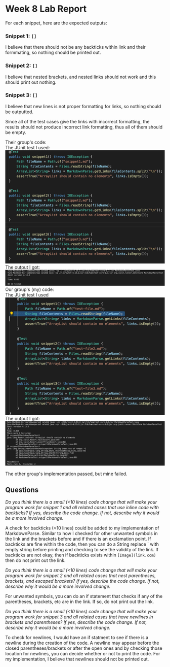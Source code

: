 # Week 8 Lab Report
For each snippet, here are the expected outputs:

### Snippet 1: ```[]``` 
I believe that there should not be any backticks within link and their formmating, so nothing should be printed out.
### Snippet 2: ```[]``` 
I believe that nested brackets, and nested links should not work and this should print out nothing.
### Snippet 3: ```[]``` 
I believe that new lines is not proper formatting for links, so nothing should be outputted.

Since all of the test cases give the links with incorrect formatting,
the results should not produce incorrect link formatting, thus all of
them should be empty.

Their group's code:\
The JUnit test I used:![Image](thetest.png)
The output I got: ![Image](runtest.png)
Our group's (my) code:\
The JUnit test I used ![Image](mytests.png)
The output I got: ![Image](myresult.png)

The other group's implementation passed, but mine failed.

## Questions
*Do you think there is a small (<10 lines) code change that will make your program work for snippet 1 and all related cases that use inline code with backticks? If yes, describe the code change. If not, describe why it would be a more involved change.*

A check for backticks (<10 lines) could be added to my implementation of MarkdownParse. Similar to how I checked for other unwanted symbols in the link and the brackets before and if there is an exclamation point. If backticks are fine within the code, then you can do a String replace ` with empty string before printing and checking to see the validity of the link. If backticks are not okay, then if backticks exists within ```[Image](link.com)``` then do not print out the link.

*Do you think there is a small (<10 lines) code change that will make your program work for snippet 2 and all related cases that nest parentheses, brackets, and escaped brackets? If yes, describe the code change. If not, describe why it would be a more involved change.*

For unwanted symbols, you can do an if statement that checks if any of the parentheses, brackets, etc are in the link. If so, do not print out the link.

*Do you think there is a small (<10 lines) code change that will make your program work for snippet 3 and all related cases that have newlines in brackets and parentheses? If yes, describe the code change. If not, describe why it would be a more involved change.*

To check for newlines, I would have an if statment to see if there is a newline during the creation of the code. A newline may appear before the closed parentheses/brackets or after the open ones and by checking those location for newlines, you can decide whether or not to print the code. For my implementation, I believe that newlines should not be printed out. 


